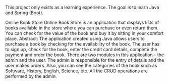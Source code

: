 This project only exists as a learning experience. The goal is to learn Java and Spring (Boot).

Online Book Store Online Book Store is an application that displays lists of books available in the store where you can purchase or even return them. You can check for the value of the book and buy it by sitting in your comfort place. Abstract: The application created using Java allows users to purchase a book by checking for the availability of the book. The user has to sign up, check for the book, enter the credit card details, complete the payment and order the book. There are two modules in this application – the admin and the user. The admin is responsible for the entry of details and the user makes orders. Also, you can see the categories of the book such as Software, History, English, Science, etc. All the CRUD operations are performed by the admin.
